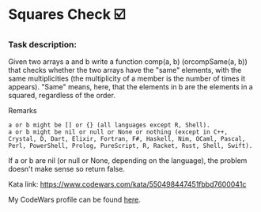 # Squares Check ☑️
### Task description:
Given two arrays a and b write a function comp(a, b) (orcompSame(a, b)) that checks whether the two arrays have the "same" elements, with the same multiplicities (the multiplicity of a member is the number of times it appears). "Same" means, here, that the elements in b are the elements in a squared, regardless of the order.

Remarks

    a or b might be [] or {} (all languages except R, Shell).
    a or b might be nil or null or None or nothing (except in C++, Crystal, D, Dart, Elixir, Fortran, F#, Haskell, Nim, OCaml, Pascal, Perl, PowerShell, Prolog, PureScript, R, Racket, Rust, Shell, Swift).

If a or b are nil (or null or None, depending on the language), the problem doesn't make sense so return false.

Kata link:
https://www.codewars.com/kata/550498447451fbbd7600041c

My CodeWars profile can be found [here](https://www.codewars.com/users/Jonatas4ndrade).
